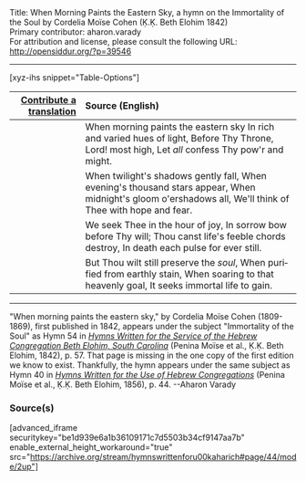 <html>
<head></head>
<body>
Title: When Morning Paints the Eastern Sky, a hymn on the Immortality of the Soul by Cordelia Moïse Cohen (Ḳ.Ḳ. Beth Elohim 1842)<br />
Primary contributor: aharon.varady<br />
For attribution and license, please consult the following URL: <a href="http://opensiddur.org/?p=39546">http://opensiddur.org/?p=39546</a>
<p />
<hr />

[xyz-ihs snippet="Table-Options"]<table style="margin-left: auto; margin-right: auto;" class="draggable">
<thead><tr><th id="x" style="text-align: right;"><a href="/translate/" target="_blank" rel="noopener">Contribute a translation</a></th><th style="text-align: left;">Source (English)</th></tr></thead>
<tbody>
<tr><td style="vertical-align:top;">
<div class="liturgy" lang="he" style="text-align: right;">

</div></td>

<td style="vertical-align:top;">
<div class="english" lang="en" style="text-align: left;">
When morning paints the eastern sky 
In rich and varied hues of light, 
Before Thy Throne, Lord! most high, 
Let <em>all</em> confess Thy pow'r and might. 
</div></td></tr>


<tr><td style="vertical-align:top;">
<div class="liturgy" lang="he" style="text-align: right;">

</div></td>

<td style="vertical-align:top;">
<div class="english" lang="en" style="text-align: left;">
When twilight's shadows gently fall, 
When evening's thousand stars appear, 
When midnight's gloom o'ershadows all, 
We'll think of Thee with hope and fear. 
</div></td></tr>


<tr><td style="vertical-align:top;">
<div class="liturgy" lang="he" style="text-align: right;">

</div></td>

<td style="vertical-align:top;">
<div class="english" lang="en" style="text-align: left;">
We seek Thee in the hour of joy, 
In sorrow bow before Thy will; 
Thou canst life's feeble chords destroy, 
In death each pulse for ever still. 
</div></td></tr>


<tr><td style="vertical-align:top;">
<div class="liturgy" lang="he" style="text-align: right;">

</div></td>

<td style="vertical-align:top;">
<div class="english" lang="en" style="text-align: left;">
But Thou wilt still preserve the <em>soul</em>, 
When purified from earthly stain, 
When soaring to that heavenly goal, 
It seeks immortal life to gain. 
</div></td></tr>
</tbody></table>

<hr />

"When morning paints the eastern sky," by Cordelia Moïse Cohen (1809-1869), first published in 1842, appears under the subject "Immortality of the Soul" as Hymn 54 in <em><a href="/?p=39305">Hymns Written for the Service of the Hebrew Congregation Beth Elohim, South Carolina</a></em> (Penina Moïse et al., Ḳ.Ḳ. Beth Elohim, 1842), p. 57. That page is missing in the one copy of the first edition we know to exist. Thankfully, the hymn appears under the same subject as Hymn 40 in <em><a href="/?p=39305">Hymns Written for the Use of Hebrew Congregations</a></em> (Penina Moïse et al., Ḳ.Ḳ. Beth Elohim, 1856), p. 44. --Aharon Varady

<h3>Source(s)</h3>

[advanced_iframe securitykey="be1d939e6a1b36109171c7d5503b34cf9147aa7b" enable_external_height_workaround="true" src="https://archive.org/stream/hymnswrittenforu00kaharich#page/44/mode/2up"]

&nbsp;
</body>
</html>
